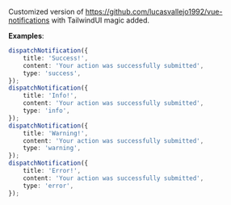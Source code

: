 Customized version of https://github.com/lucasvallejo1992/vue-notifications with TailwindUI magic added.

**Examples**:

```typescript
dispatchNotification({
    title: 'Success!',
    content: 'Your action was successfully submitted',
    type: 'success',
});
dispatchNotification({
    title: 'Info!',
    content: 'Your action was successfully submitted',
    type: 'info',
});
dispatchNotification({
    title: 'Warning!',
    content: 'Your action was successfully submitted',
    type: 'warning',
});
dispatchNotification({
    title: 'Error!',
    content: 'Your action was successfully submitted',
    type: 'error',
});
```
